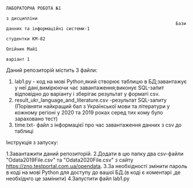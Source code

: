                                                                          ЛАБОРАТОРНА РОБОТА №1
                                                                             з дисципліни
                                                                     Бази данних та інформаційні системи-1
                                                                             студентки КМ-82
                                                                              Олійник Майї
                                                                                варіант 1
                                                                                   
 Даний репозиторій містить 3 файли:
 
 1. lab1.py - код на мові Python,який  створює таблицю в БД;завантажує у неї дані,вимірюючи час завантаження;виконує SQL-запит відповідно до варіанту і зберігає результат у форматі csv.
 2. result_ukr_language_and_literature.csv -результат SQL-запиту (Порівняти найкращий бал з Української мови та літератури у кожному регіоні у 2020 та 2019 роках серед тих кому було зараховано тест)
 3. time.txt- файл з інформацієї про час завантаження данних з csv до таблиці


Інструкція з запуску:

1.Завантажити даний репозиторій.
2.Додати в цю папку два csv-файли "Odata2019File.csv" та "Odata2020File.csv" з сайту https://zno.testportal.com.ua/opendata.
3.За необхідності змінити пароль в коді на мові Python для доступу до вашої БД.(в коді є коментарі ,де необхіднго це замінити)
4.Запустити файл lab1.py
